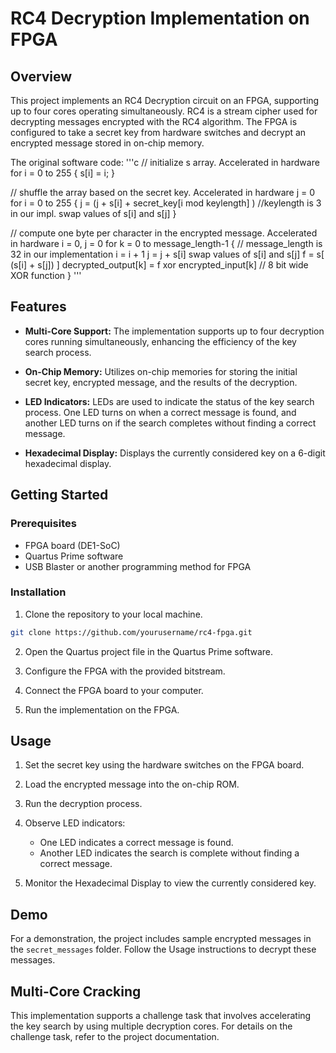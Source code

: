 # RC4 Decryption Implementation on FPGA

## Overview

This project implements an RC4 Decryption circuit on an FPGA, supporting up to four cores operating simultaneously. RC4 is a stream cipher used for decrypting messages encrypted with the RC4 algorithm. The FPGA is configured to take a secret key from hardware switches and decrypt an encrypted message stored in on-chip memory.

The original software code:
'''c
// initialize s array. Accelerated in hardware
for i = 0 to 255 {
    s[i] = i;
}

// shuffle the array based on the secret key. Accelerated in hardware
j = 0
for i = 0 to 255 {
    j = (j + s[i] + secret_key[i mod keylength] ) //keylength is 3 in our impl. swap values of s[i] and s[j]
}

// compute one byte per character in the encrypted message. Accelerated in hardware
i = 0, j = 0
for k = 0 to message_length-1 { // message_length is 32 in our implementation
    i = i + 1
    j = j + s[i]
    swap values of s[i] and s[j]
    f = s[ (s[i] + s[j]) ]
    decrypted_output[k] = f xor encrypted_input[k]
    // 8 bit wide XOR function
}
'''
## Features

- **Multi-Core Support:** The implementation supports up to four decryption cores running simultaneously, enhancing the efficiency of the key search process.

- **On-Chip Memory:** Utilizes on-chip memories for storing the initial secret key, encrypted message, and the results of the decryption.

- **LED Indicators:** LEDs are used to indicate the status of the key search process. One LED turns on when a correct message is found, and another LED turns on if the search completes without finding a correct message.

- **Hexadecimal Display:** Displays the currently considered key on a 6-digit hexadecimal display.

## Getting Started

### Prerequisites

- FPGA board (DE1-SoC)
- Quartus Prime software
- USB Blaster or another programming method for FPGA

### Installation

1. Clone the repository to your local machine.

```bash
git clone https://github.com/yourusername/rc4-fpga.git
```

2. Open the Quartus project file in the Quartus Prime software.

3. Configure the FPGA with the provided bitstream.

4. Connect the FPGA board to your computer.

5. Run the implementation on the FPGA.

## Usage

1. Set the secret key using the hardware switches on the FPGA board.

2. Load the encrypted message into the on-chip ROM.

3. Run the decryption process.

4. Observe LED indicators:
   - One LED indicates a correct message is found.
   - Another LED indicates the search is complete without finding a correct message.

5. Monitor the Hexadecimal Display to view the currently considered key.

## Demo

For a demonstration, the project includes sample encrypted messages in the `secret_messages` folder. Follow the Usage instructions to decrypt these messages.

## Multi-Core Cracking

This implementation supports a challenge task that involves accelerating the key search by using multiple decryption cores. For details on the challenge task, refer to the project documentation.
